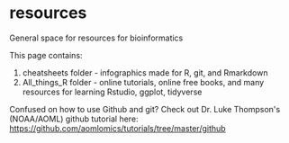 # resources
General space for resources for bioinformatics 

This page contains:

1) cheatsheets folder - infographics made for R, git, and Rmarkdown
2) All_things_R folder - online tutorials, online free books, and many resources for learning Rstudio, ggplot, tidyverse


Confused on how to use Github and git? Check out Dr. Luke Thompson's (NOAA/AOML) github tutorial here: https://github.com/aomlomics/tutorials/tree/master/github
